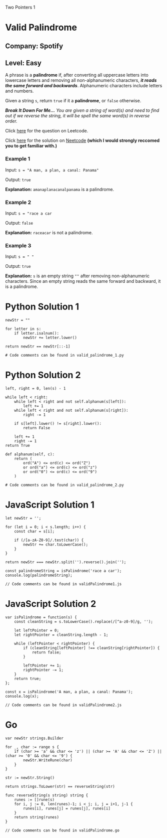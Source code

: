 Two Pointers 1
# Valid Palindrome
## Company: Spotify
## Level: Easy

A phrase is a **palindrome** if, after converting all uppercase letters into lowercase letters and 
removing all non-alphanumeric characters, ***it reads the same forward and backwards***.
Alphanumeric characters include letters and numbers.

Given a string `s`, return `true` if it a **palindrome**, or `false` otherwise.

***Break It Down For Me...***
*You are given a string of word(s) and need to find out if we reverse the string, it will be spell the same word(s) in reverse order.*

Click [here](https://leetcode.com/problems/valid-palindrome/description/) for the question on Leetcode.

Click [here](https://www.youtube.com/watch?v=jJXJ16kPFWg) for the solution on [Neetcode](https://neetcode.io/) **(which I would strongly reccomed you to get familiar with.)**

### Example 1
Input: `s = "A man, a plan, a canal: Panama"`

Output: `true`

**Explanation:** `amanaplanacanalpanama` is a palindrome.

### Example 2
Input: `s = "race a car`

Output: `false`

**Explanation:**  `raceacar` is not a palindrome.

### Example 3
Input: `s = " "`

Output: `true`

**Explanation:** `s` is an empty string `""` after removing non-alphanumeric characters.
Since an empty string reads the same forward and backward, it is a palindrome.

# Python Solution 1
```
newStr = ""

for letter in s:
    if letter.isalnum():
        newStr += letter.lower()

return newStr == newStr[::-1]

# Code comments can be found in valid_palindrome_1.py
```

# Python Solution 2
```
left, right = 0, len(s) - 1

while left < right:
    while left < right and not self.alphanum(s[left]):
        left += 1
    while left < right and not self.alphanum(s[right]):
        right -= 1
    
    if s[left].lower() != s[right].lower():
        return False
    
    left += 1
    right -= 1
return True

def alphanum(self, c):
    return (
        ord("A") <= ord(c) <= ord("Z")
        or ord("a") <= ord(c) <= ord("z")
        or ord("0") <= ord(c) <= ord("9")
    )

# Code comments can be found in valid_palindrome_2.py
```

# JavaScript Solution 1
```
let newStr = '';

for (let i = 0; i < s.length; i++) {
    const char = s[i]; 
    
    if (/[a-zA-Z0-9]/.test(char)) {
        newStr += char.toLowerCase();
    }
}

return newStr === newStr.split('').reverse().join('');

const palindromeString = isPalindrome('race a car');
console.log(palindromeString);

// Code comments can be found in validPalindrome1.js
```

# JavaScript Solution 2
```
var isPalindrome = function(s) {
    const cleanString = s.toLowerCase().replace(/[^a-z0-9]/g, '');
    
    let leftPointer = 0;
    let rightPointer = cleanString.length - 1;
    
    while (leftPointer < rightPointer) {
        if (cleanString[leftPointer] !== cleanString[rightPointer]) {
            return false;
        }
        
        leftPointer += 1;
        rightPointer -= 1;
    }
    return true;
};

const x = isPalindrome('A man, a plan, a canal: Panama');
console.log(x);

// Code comments can be found in validPalindrome2.js
```

# Go
```
var newStr strings.Builder

for _, char := range s {
    if (char >= 'a' && char <= 'z') || (char >= 'A' && char <= 'Z') || (char >= '0' && char <= '9') {
        newStr.WriteRune(char)
    }
}

str := newStr.String()

return strings.ToLower(str) == reverseString(str)

func reverseString(s string) string {
	runes := []rune(s)
	for i, j := 0, len(runes)-1; i < j; i, j = i+1, j-1 {
		runes[i], runes[j] = runes[j], runes[i]
	}
	return string(runes)
}

// Code comments can be found in validPalindrome.go
```